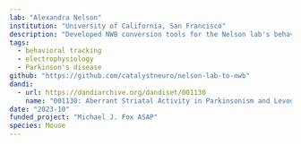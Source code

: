 ```yaml
---
lab: "Alexandra Nelson"
institution: "University of California, San Francisco"
description: "Developed NWB conversion tools for the Nelson lab's behavioral neuroscience datasets. The conversion pipeline integrates multiple data streams including TDT electrophysiology recordings, Noldus behavioral tracking data, AIM scoring, and behavioral video recordings. The tools support both interactive notebook-based workflows and scriptable conversion processes, enabling efficient standardization of complex behavioral experiments."
tags: 
  - behavioral tracking
  - electrophysiology
  - Parkinson's disease
github: "https://github.com/catalystneuro/nelson-lab-to-nwb"
dandi:
  - url: https://dandiarchive.org/dandiset/001130
    name: "001130: Aberrant Striatal Activity in Parkinsonism and Levodopa-Induced Dyskinesia"
date: "2023-10"
funded_project: "Michael J. Fox ASAP"
species: Mouse
---
```

